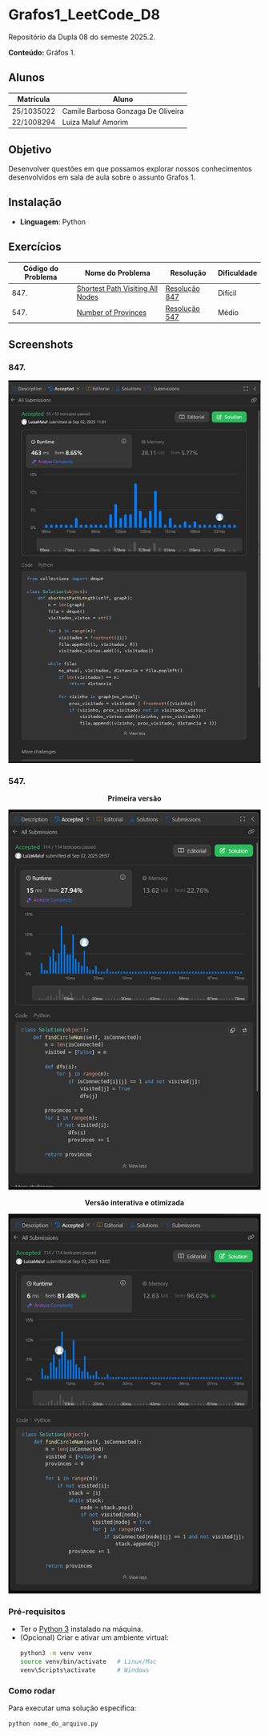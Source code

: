 # Grafos1_LeetCode_D8

Repositório da Dupla 08 do semeste 2025.2.

**Conteúdo:** Gráfos 1.

## Alunos

| Matrícula | Aluno |
|-----------|-------|
| 25/1035022 | Camile Barbosa Gonzaga De Oliveira |
| 22/1008294 | Luiza Maluf Amorim |

## Objetivo

Desenvolver questões em que possamos explorar nossos conhecimentos desenvolvidos em sala de aula sobre o assunto Grafos 1.

## Instalação

- **Linguagem**: Python

## Exercícios

|Código do Problema| Nome do Problema | Resolução | Dificuldade |
|------------------|------------------|-----------|-------------|
| 847. | [Shortest Path Visiting All Nodes](https://leetcode.com/problems/shortest-path-visiting-all-nodes/description/?envType=problem-list-v2&envId=graph) | [Resolução 847](847_ShortestPathVisitingAllNodes.py) | Difícil |
| 547. | [Number of Provinces](https://leetcode.com/problems/number-of-provinces/?envType=problem-list-v2&envId=graph) | [Resolução 547](547_NumberOfProvinces.py)| Médio |

## Screenshots

### 847.

<center>

![847](./assets/accepted_847.png)

</center>

### 547.
<center>

**Primeira versão** 

![547](./assets/accepted_547.png)


**Versão interativa e otimizada**

![547 - versão otimizada](./assets/accepted_547_otimizada.png)

</center>

### Pré-requisitos
- Ter o [Python 3](https://www.python.org/downloads/) instalado na máquina.  
- (Opcional) Criar e ativar um ambiente virtual:
  ```bash
  python3 -m venv venv
  source venv/bin/activate   # Linux/Mac
  venv\Scripts\activate      # Windows
### Como rodar

Para executar uma solução específica:

 ```bash
 python nome_do_arquivo.py